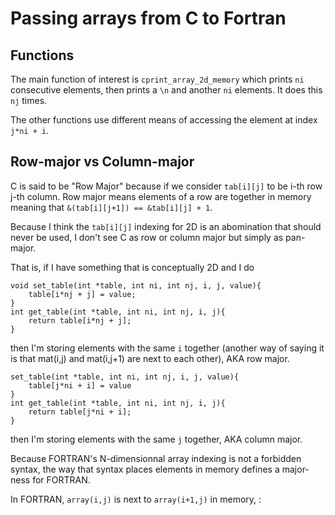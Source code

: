 # Passing arrays from C to Fortran

## Functions

The main function of interest is `cprint_array_2d_memory` which prints
`ni` consecutive elements, then prints a `\n` and another `ni` elements.  It
does this `nj` times.

The other functions use different means of accessing the element at index 
`j*ni + i`.

## Row-major vs Column-major

C is said to be "Row Major" because if we consider `tab[i][j]` to be i-th row
j-th column.  Row major means elements of a row are together in memory meaning
that `&(tab[i][j+1]) == &tab[i][j] + 1`.

Because I think the `tab[i][j]` indexing for 2D is an abomination that should
never be used, I don't see C as row or column major but simply as
pan-major.

That is, if I have something that is conceptually 2D and I do
```
void set_table(int *table, int ni, int nj, i, j, value){
    table[i*nj + j] = value;
}
int get_table(int *table, int ni, int nj, i, j){
    return table[i*nj + j];
}
```
then I'm storing elements with the same `i` together (another way of saying it is that mat(i,j) and mat(i,j+1) are next to each other), AKA row major.
```
set_table(int *table, int ni, int nj, i, j, value){
    table[j*ni + i] = value
}
int get_table(int *table, int ni, int nj, i, j){
    return table[j*ni + i];
}
```
then I'm storing elements with the same `j` together, AKA column major.

Because FORTRAN's N-dimensionnal array indexing is not a forbidden syntax, the
way that syntax places elements in memory defines a major-ness for FORTRAN.

In FORTRAN, `array(i,j)` is next to `array(i+1,j)` in memory, :








